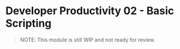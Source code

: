 # Developer Productivity 02 - Basic Scripting

> NOTE: This module is still WIP and not ready for review.

